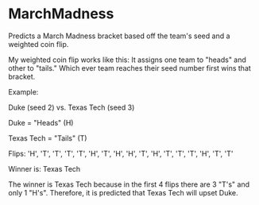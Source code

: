 # MarchMadness
Predicts a March Madness bracket based off the team's seed and a weighted coin flip.

My weighted coin flip works like this: It assigns one team to "heads" and other to "tails." Which ever team reaches their seed number first wins that bracket.

Example: 

Duke (seed 2) vs. Texas Tech (seed 3)

Duke = "Heads" (H)

Texas Tech = "Tails" (T)

Flips:
'H', 'T', 'T', 'T', 'T', 'H', 'T', 'H', 'H', 'T', 'H', 'T', 'T', 'T', 'H', 'T', 'T'

Winner is: Texas Tech

The winner is Texas Tech because in the first 4 flips there are 3 "T's" and only 1 "H's". Therefore, it is predicted that Texas Tech will upset Duke.
